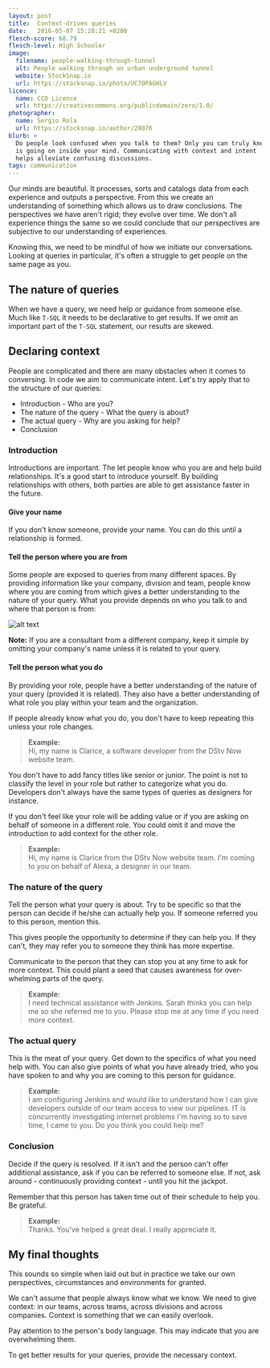 ```yaml
---
layout: post
title:  Context-driven queries
date:   2016-05-07 15:28:21 +0200
flesch-score: 68.79
flesch-level: High Schooler
image:
  filename: people-walking-through-tunnel
  alt: People walking through an urban underground tunnel
  website: StockSnap.io
  url: https://stocksnap.io/photo/UC7OPAGHLV
licence:
  name: CCO Licence
  url: https://creativecommons.org/publicdomain/zero/1.0/
photographer:
  name: Sergio Rola
  url: https://stocksnap.io/author/28076
blurb: >
  Do people look confused when you talk to them? Only you can truly know what
  is going on inside your mind. Communicating with context and intent
  helps alleviate confusing discussions.
tags: communication
---
```

Our minds are beautiful. It processes, sorts and catalogs data from each
experience and outputs a perspective. From this we create an understanding of
something which allows us to draw conclusions. The
perspectives we have aren't rigid; they evolve over time.
We don't all experience things the same so we could conclude that our
perspectives are subjective to our understanding of experiences.

Knowing this, we need to be mindful of how we initiate our conversations. Looking
at queries in particular, it's often a struggle to get people on the same page
as you.

## The nature of queries
When we have a query, we need help or guidance from someone else. Much like
`T-SQL` it needs to be declarative to get results. If we omit an important part
of the `T-SQL` statement, our results are skewed.

## Declaring context
People are complicated and there are many obstacles when it comes to conversing.
In code we aim to communicate intent. Let's try apply that to the structure of
our queries:

* Introduction - Who are you?
* The nature of the query - What the query is about?
* The actual query - Why are you asking for help?
* Conclusion

### Introduction
Introductions are important. The let people know who you are and help
build relationships. It's a good start to introduce yourself.
By building relationships with others, both parties are able to get assistance
faster in the future.

#### Give your name
If you don't know someone, provide your name. You can do this until a relationship
is formed.

#### Tell the person where you are from
Some people are exposed to queries from many different spaces.
By providing information like your company, division and team, people know
where you are coming from which gives a better understanding to the nature of
your query. What you provide depends on who you talk to and where
that person is from:

![alt text](/svg/context_where-you-are-from.svg "Flow chart for deciding how to communicate where you are from")

**Note:** If you are a consultant from a different company, keep it simple by
omitting your company's name unless it is related to your query.

#### Tell the person what you do
By providing your role, people have a better understanding of the nature of
your query (provided it is related). They also have a better
understanding of what role you play within your team and the organization.

If people already know what you do, you don't have to keep repeating this unless
your role changes.

> **Example:**<br/>Hi, my name is Clarice, a software developer from the
DStv Now website team.

You don't have to add fancy titles like senior or junior. The point is not to
classify the level in your role but rather to categorize what you do. Developers
don't always have the same types of queries as designers for instance.

If you don't feel like your role will be adding value or if you are asking on
behalf of someone in a different role. You could omit it and move the introduction to add
context for the other role.

> **Example:**<br/>Hi, my name is Clarice from the DStv Now website team.
I'm coming to you on behalf of Alexa, a designer in our team.

### The nature of the query
Tell the person what your query is about. Try to be specific so that the person
can decide if he/she can actually help you. If someone referred you to this
person, mention this.

This gives people the opportunity to determine if they can help you. If they
can't, they may refer you to someone they think has more expertise.

Communicate to the person that they can stop you at any time to ask for more
context. This could plant a seed that causes awareness for over-whelming
parts of the query.

> **Example:**<br/> I need technical assistance with Jenkins. Sarah thinks you can help me
so she referred me to you. Please stop me at any time if you need more context.

### The actual query
This is the meat of your query. Get down to the specifics of what you
need help with. You can also give points of what you have already tried,
who you have spoken to and why you are coming to this person for guidance.

> **Example:**<br/> I am configuring Jenkins and would like to understand how I can
give developers outside of our team access to view our pipelines. IT is concurrently
investigating internet problems I'm having so to save time, I came to you.
Do you think you could help me?

### Conclusion
Decide if the query is resolved. If it isn't and the person can't offer
additional assistance, ask if you can be referred to someone else. If not,
ask around - continuously providing context - until you hit the jackpot.

Remember that this person has taken time out of their schedule to help you. Be
grateful.

> **Example:**<br/> Thanks. You've helped a great deal. I really appreciate it.

## My final thoughts
This sounds so simple when laid out but in practice we take our own perspectives,
circumstances and environments for granted.

We can't assume that people always know what we know. We need to give context: in our
teams, across teams, across divisions and across companies. Context is something
that we can easily overlook.

Pay attention to the person's body language. This may indicate that you are
overwhelming them.

To get better results for your queries, provide the necessary context.
